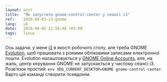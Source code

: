```yaml
---
layout: post
title:  "Як запустити gnome-control-center у сеансі i3"
ref:    2018-09-03-i3-gnome
lang:   uk
date:   2018-08-02 21:56:46 +03:00
tags:   linux
---
```


Ось задача: у мене [i3](https://i3wm.org/) в якості робочого столу, але треба
GNOME [Evolution](https://wiki.gnome.org/Apps/Evolution), щоб працювати з
різними обліковими записами електронної пошти.
Evolution налаштовується у [GNOME Online
Accounts](https://wiki.gnome.org/Projects/GnomeOnlineAccounts), але, на жаль,
центр керування GNOME не запускається у чистому сеансі i3.
Розв’язок простий: `env XDG_CURRENT_DESKTOP=GNOME gnome-control-center`. Варто
цій команді створити псевдонім.
